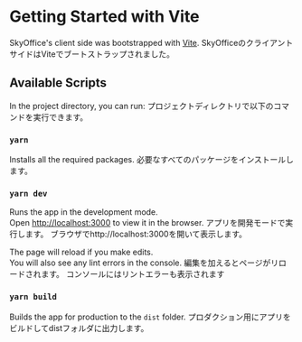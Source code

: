 # Getting Started with Vite

SkyOffice's client side was bootstrapped with [Vite](https://vitejs.dev/). 
SkyOfficeのクライアントサイドはViteでブートストラップされました。

## Available Scripts

In the project directory, you can run:
プロジェクトディレクトリで以下のコマンドを実行できます。

### `yarn`

Installs all the required packages.
必要なすべてのパッケージをインストールします。

### `yarn dev`

Runs the app in the development mode.\
Open [http://localhost:3000](http://localhost:3000) to view it in the browser.
アプリを開発モードで実行します。
ブラウザでhttp://localhost:3000を開いて表示します。

The page will reload if you make edits.\
You will also see any lint errors in the console.
編集を加えるとページがリロードされます。
コンソールにはリントエラーも表示されます

### `yarn build`

Builds the app for production to the `dist` folder.
プロダクション用にアプリをビルドしてdistフォルダに出力します。
